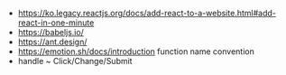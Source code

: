 - https://ko.legacy.reactjs.org/docs/add-react-to-a-website.html#add-react-in-one-minute
- https://babeljs.io/
- https://ant.design/
- https://emotion.sh/docs/introduction
function name convention
- handle ~ Click/Change/Submit